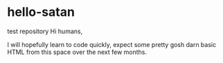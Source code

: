 # hello-satan
test repository
Hi humans,

I will hopefully learn to code quickly, expect some pretty gosh darn basic HTML from this space over the next few months.
